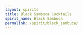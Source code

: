 ```yaml
---
layout: spirits
title: Black Sambuca Cocktails
spirit_name: Black Sambuca
permalink: /spirit/black_sambuca/
---
```

